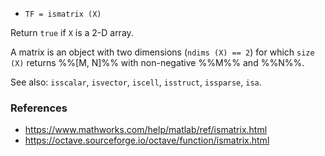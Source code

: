 * `TF = ismatrix (X)`

Return `true` if `X` is a 2-D array.

A matrix is an object with two dimensions (`ndims (X) == 2`) for which `size (X)` returns %%[M, N]%% with non-negative %%M%% and %%N%%.

See also: `isscalar`, `isvector`, `iscell`, `isstruct`, `issparse`, `isa`.

### References

* https://www.mathworks.com/help/matlab/ref/ismatrix.html
* https://octave.sourceforge.io/octave/function/ismatrix.html
